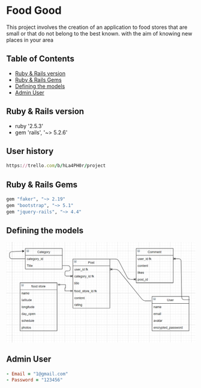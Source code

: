 # Food Good

This project involves the creation of an application to food stores that are small or that do not belong to the best known. with the aim of knowing new places in your area

## Table of Contents

* [Ruby & Rails version](#ruby---rails-version)
* [Ruby & Rails Gems](#ruby---rails-gems)
* [Defining the models](#defining-the-models)
* [Admin User](#Admin-User)
    
## Ruby & Rails version

* ruby '2.5.3'
* gem 'rails', '~> 5.2.6'

## User history

```ruby
https://trello.com/b/hLa4PH0r/project
```

## Ruby & Rails Gems

```ruby
gem "faker", "~> 2.19"
gem "bootstrap", "~> 5.1"
gem "jquery-rails", "~> 4.4"
```

## Defining the models

![Good Food](app/assets/images/diagrama.png)

## Admin User

```ruby
- Email = "1@gmail.com"
- Password = "123456"
```